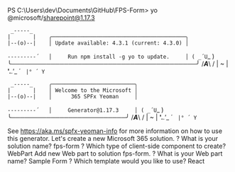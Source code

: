 


PS C:\Users\dev\Documents\GitHub\FPS-Form> yo @microsoft/sharepoint@1.17.3

     _-----_
    |       |    ╭──────────────────────────────────────────╮
    |--(o)--|    │ Update available: 4.3.1 (current: 4.3.0) │
   `---------´   │     Run npm install -g yo to update.     │
    ( _´U`_ )    ╰──────────────────────────────────────────╯
    /___A___\   /
     |  ~  |
   __'.___.'__
 ´   `  |° ´ Y `


     _-----_     ╭──────────────────────────╮
    |       |    │ Welcome to the Microsoft │
    |--(o)--|    │      365 SPFx Yeoman     │
   `---------´   │     Generator@1.17.3     │
    ( _´U`_ )    ╰──────────────────────────╯
    /___A___\   /
     |  ~  |
   __'.___.'__
 ´   `  |° ´ Y `

See https://aka.ms/spfx-yeoman-info for more information on how to use this generator.
Let's create a new Microsoft 365 solution.
? What is your solution name? fps-form
? Which type of client-side component to create? WebPart
Add new Web part to solution fps-form.
? What is your Web part name? Sample Form
? Which template would you like to use? React


